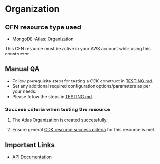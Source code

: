 # Organization

## CFN resource type used
- MongoDB::Atlas::Organization

This CFN resource must be active in your AWS account while using this constructor.

## Manual QA
- Follow prerequisite steps for testing a CDK construct in [TESTING.md](../../../TESTING.md).
- Set any additional required configuration options/parameters as per your needs.
- Please follow the steps in [TESTING.md](../../../TESTING.md).

### Success criteria when testing the resource
1. The Atlas Organization is created successfully.

2. Ensure general [CDK resource success criteria](../../../TESTING.md) for this resource is met.

## Important Links
- [API Documentation](https://www.mongodb.com/docs/atlas/reference/api-resources-spec/v2/#tag/Organizations)
